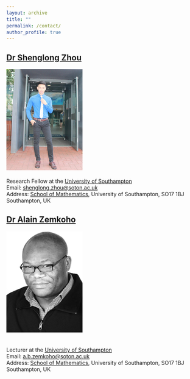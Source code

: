 ```yaml
---
layout: archive
title: ""   
permalink: /contact/
author_profile: true
---
```


[Dr Shenglong Zhou](https://shenglongzhou.github.io) 
---
![Dr Shenglong Zhou](/images/slzhou.jpg) <br> <br> 
Research Fellow at the [University of Southampton](https://www.southampton.ac.uk/) <br> 
Email: shenglong.zhou@soton.ac.uk <br> 
Address: [School of Mathematics](https://www.southampton.ac.uk/maths), University of Southampton,  SO17 1BJ Southampton, UK <br> 

[Dr Alain Zemkoho](http://www.southampton.ac.uk/~abz1e14/)
---
![Dr Alain Zemkoho](/images/zem.png) <br> <br>  
Lecturer at the [University of Southampton](https://www.southampton.ac.uk/) <br>
Email: a.b.zemkoho@soton.ac.uk <br>
Address: [School of Mathematics](https://www.southampton.ac.uk/maths),  University of Southampton, SO17 1BJ Southampton, UK <br> 

